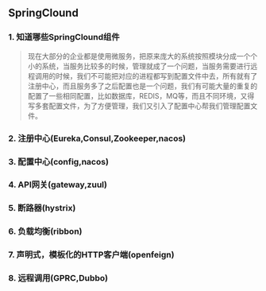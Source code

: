 ## SpringClound

### 1. 知道哪些SpringClound组件

> 现在大部分的企业都是使用微服务，把原来庞大的系统按照模块分成一个个小的系统，当服务比较多的时候，管理就成了一个问题，当服务需要进行远程调用的时候，我们不可能把对应的进程都写到配置文件中去，所有就有了注册中心，而且服务多了之后配置也是一个问题，我们有可能大量的重复的配置了一些相同配置，比如数据库，REDIS，MQ等，而且不同环境，又得写多套配置文件，为了方便管理，我们又引入了配置中心帮我们管理配置文件。

### 2. 注册中心(Eureka,Consul,Zookeeper,nacos)

### 3. 配置中心(config,nacos)

### 4. API网关(gateway,zuul)

### 5. 断路器(hystrix)

### 6. 负载均衡(ribbon)

### 7. 声明式，模板化的HTTP客户端(openfeign)

### 8. 远程调用(GPRC,Dubbo)